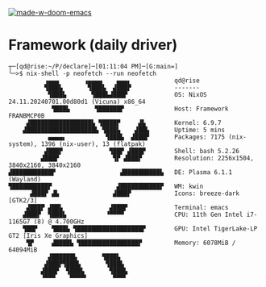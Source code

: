 [![made-w-doom-emacs][doom-badge]][doom-repo]

[doom-badge]: https://img.shields.io/badge/Made_with-Doom_Emacs-blueviolet.svg?style=flat-square&logo=GNU%20Emacs&logoColor=white
[doom-repo]: https://github.com/hlissner/doom-emacs

# Framework (daily driver)

```
┬─[qd@rise:~/P/declare]─[01:11:04 PM]─[G:main=]
╰─>$ nix-shell -p neofetch --run neofetch
          ▗▄▄▄       ▗▄▄▄▄    ▄▄▄▖            qd@rise
          ▜███▙       ▜███▙  ▟███▛            -------
           ▜███▙       ▜███▙▟███▛             OS: NixOS 24.11.20240701.00d80d1 (Vicuna) x86_64
            ▜███▙       ▜██████▛              Host: Framework FRANBMCP0B
     ▟█████████████████▙ ▜████▛     ▟▙        Kernel: 6.9.7
    ▟███████████████████▙ ▜███▙    ▟██▙       Uptime: 5 mins
           ▄▄▄▄▖           ▜███▙  ▟███▛       Packages: 7175 (nix-system), 1396 (nix-user), 13 (flatpak)
          ▟███▛             ▜██▛ ▟███▛        Shell: bash 5.2.26
         ▟███▛               ▜▛ ▟███▛         Resolution: 2256x1504, 3840x2160, 3840x2160
▟███████████▛                  ▟██████████▙   DE: Plasma 6.1.1 (Wayland)
▜██████████▛                  ▟███████████▛   WM: kwin
      ▟███▛ ▟▙               ▟███▛            Icons: breeze-dark [GTK2/3]
     ▟███▛ ▟██▙             ▟███▛             Terminal: emacs
    ▟███▛  ▜███▙           ▝▀▀▀▀              CPU: 11th Gen Intel i7-1165G7 (8) @ 4.700GHz
    ▜██▛    ▜███▙ ▜██████████████████▛        GPU: Intel TigerLake-LP GT2 [Iris Xe Graphics]
     ▜▛     ▟████▙ ▜████████████████▛         Memory: 6078MiB / 64094MiB
           ▟██████▙       ▜███▙
          ▟███▛▜███▙       ▜███▙
         ▟███▛  ▜███▙       ▜███▙
         ▝▀▀▀    ▀▀▀▀▘       ▀▀▀▘
```
